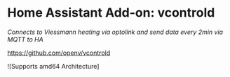 # Home Assistant Add-on: vcontrold
_Connects to Viessmann heating via optolink and send data every 2min via MQTT to HA_

https://github.com/openv/vcontrold

![Supports amd64 Architecture]
